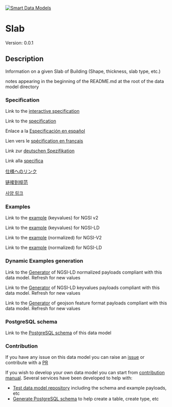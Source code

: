 [![Smart Data Models](https://smartdatamodels.org/wp-content/uploads/2022/01/SmartDataModels_logo.png "Logo")](https://smartdatamodels.org)
# Slab
Version: 0.0.1

## Description 

Information on a given Slab of Building (Shape, thickness, slab type, etc.)

notes appearing in the beginning of the README.md at the root of the data model directory
### Specification

Link to the [interactive specification](https://swagger.lab.fiware.org/?url=https://smart-data-models.github.io/dataModel.ZEB/Slab/swagger.yaml)

Link to the [specification](https://github.com/smart-data-models/dataModel.ZEB/blob/master/Slab/doc/spec.md)

Enlace a la [Especificación en español](https://github.com/smart-data-models/dataModel.ZEB/blob/master/Slab/doc/spec_ES.md)

Lien vers le [spécification en français](https://github.com/smart-data-models/dataModel.ZEB/blob/master/Slab/doc/spec_FR.md)

Link zur [deutschen Spezifikation](https://github.com/smart-data-models/dataModel.ZEB/blob/master/Slab/doc/spec_DE.md)

Link alla [specifica](https://github.com/smart-data-models/dataModel.ZEB/blob/master/Slab/doc/spec_IT.md)

[仕様へのリンク](https://github.com/smart-data-models/dataModel.ZEB/blob/master/Slab/doc/spec_JA.md)

[链接到规范](https://github.com/smart-data-models/dataModel.ZEB/blob/master/Slab/doc/spec_ZH.md)

[사양 링크](https://github.com/smart-data-models/dataModel.ZEB/blob/master/Slab/doc/spec_KO.md)
### Examples

Link to the [example](https://smart-data-models.github.io/dataModel.ZEB/Slab/examples/example.json) (keyvalues) for NGSI v2

Link to the [example](https://smart-data-models.github.io/dataModel.ZEB/Slab/examples/example.jsonld) (keyvalues) for NGSI-LD

Link to the [example](https://smart-data-models.github.io/dataModel.ZEB/Slab/examples/example-normalized.json) (normalized) for NGSI-V2

Link to the [example](https://smart-data-models.github.io/dataModel.ZEB/Slab/examples/example-normalized.jsonld) (normalized) for NGSI-LD
### Dynamic Examples generation

Link to the [Generator](https://smartdatamodels.org/extra/ngsi-ld_generator.php?schemaUrl=https://raw.githubusercontent.com/smart-data-models/dataModel.ZEB/master/Slab/schema.json&email=info@smartdatamodels.org) of NGSI-LD normalized payloads compliant with this data model. Refresh for new values

Link to the [Generator](https://smartdatamodels.org/extra/ngsi-ld_generator_keyvalues.php?schemaUrl=https://raw.githubusercontent.com/smart-data-models/dataModel.ZEB/master/Slab/schema.json&email=info@smartdatamodels.org) of NGSI-LD keyvalues payloads compliant with this data model. Refresh for new values

Link to the [Generator](https://smartdatamodels.org/extra/geojson_features_generator.php?schemaUrl=https://raw.githubusercontent.com/smart-data-models/dataModel.ZEB/master/Slab/schema.json&email=info@smartdatamodels.org) of geojson feature format payloads compliant with this data model. Refresh for new values
### PostgreSQL schema

Link to the [PostgreSQL schema](https://github.com/smart-data-models/dataModel.ZEB/blob/master/Slab/schema.sql) of this data model
### Contribution

 If you have any issue on this data model you can raise an [issue](https://github.com/smart-data-models/dataModel.ZEB/issues)  or contribute with a [PR](https://github.com/smart-data-models/dataModel.ZEB/pulls)

 If you wish to develop your own data model you can start from [contribution manual](https://bit.ly/contribution_manual). Several services have been developed to help with: 
 - [Test data model repository](https://smartdatamodels.org/index.php/data-models-contribution-api/) including the schema and example payloads, etc
 - [Generate PostgreSQL schema](https://smartdatamodels.org/index.php/sql-service/) to help create a table, create type, etc